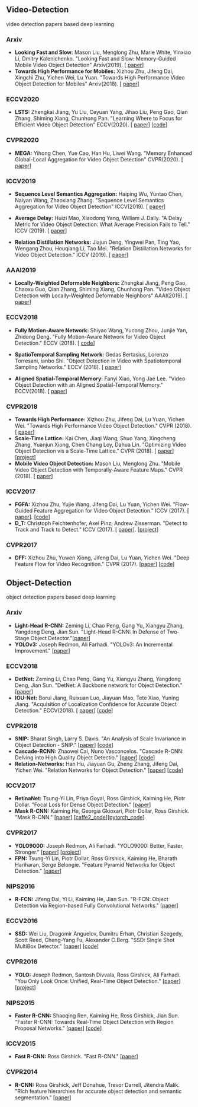 ## Video-Detection
video detection papers based deep learning


### Arxiv
* **Looking Fast and Slow:** Mason Liu, Menglong Zhu, Marie White, Yinxiao Li, Dmitry Kalenichenko.
  "Looking Fast and Slow: Memory-Guided Mobile Video Object Detection" Arxiv(2019). [
  [paper](https://arxiv.org/pdf/1903.10172v1.pdf)]
* **Towards High Performance for Mobiles:** Xizhou Zhu, Jifeng Dai, Xingchi Zhu, Yichen Wei, Lu Yuan.
  "Towards High Performance Video Object Detection for Mobiles" Arxiv(2018). [
  [paper](https://arxiv.org/pdf/1804.05830.pdf)]

 
  
### ECCV2020
* **LSTS:** Zhengkai Jiang, Yu Liu, Ceyuan Yang, Jihao Liu, Peng Gao, Qian Zhang, Shiming Xiang, Chunhong Pan.
  "Learning Where to Focus for Efficient Video Object Detection" ECCV(2020). [
  [paper](https://arxiv.org/pdf/1911.05253.pdf)] [[code](https://github.com/jiangzhengkai/LSTS)]

### CVPR2020
* **MEGA:** Yihong Chen, Yue Cao, Han Hu, Liwei Wang.
  "Memory Enhanced Global-Local Aggregation for Video Object Detection" CVPR(2020). [
  [paper](https://arxiv.org/pdf/2003.12063.pdf)]

### ICCV2019
* **Sequence Level Semantics Aggregation:** Haiping Wu, Yuntao Chen, Naiyan Wang, Zhaoxiang Zhang.
  "Sequence Level Semantics Aggregation for Video Object Detection" ICCV(2019). [
  [paper](https://arxiv.org/pdf/1907.06390v1.pdf)]

* **Average Delay:** Huizi Mao, Xiaodong Yang, William J. Dally.
  "A Delay Metric for Video Object Detection: What Average Precision Fails to Tell." ICCV (2019). [
  [paper](https://arxiv.org/pdf/1908.06368.pdf)]

* **Relation Distillation Networks:** Jiajun Deng, Yingwei Pan, Ting Yao, Wengang Zhou, Houqiang Li, Tao Mei.
  "Relation Distillation Networks for Video Object Detection." ICCV (2019). [
  [paper](https://arxiv.org/pdf/1908.09511.pdf)]

### AAAI2019
* **Locally-Weighted Deformable Neighbors:** Zhengkai Jiang, Peng Gao, Chaoxu Guo, Qian Zhang, Shiming Xiang, Chunhong Pan.
  "Video Object Detection with Locally-Weighted Deformable Neighbors" AAAI(2019). [
  [paper](https://aaai.org/ojs/index.php/AAAI/article/view/4871)]

### ECCV2018
* **Fully Motion-Aware Network:** Shiyao Wang, Yucong Zhou, Junjie Yan, Zhidong Deng.
  "Fully Motion-Aware Network for Video Object Detection." ECCV (2018). [
  [code](https://github.com/wangshy31/MANet_for_Video_Object_Detection.git)]
  
* **SpatioTemporal Sampling Network:** Gedas Bertasius, Lorenzo Torresani, ianbo Shi.
  "Object Detection in Video with Spatiotemporal Sampling Networks." ECCV (2018). [
  [paper](https://arxiv.org/pdf/1803.05549.pdf)]
  
* **Aligned Spatial-Temporal Memory:** Fanyi Xiao, Yong Jae Lee.
  "Video Object Detection with an Aligned Spatial-Temporal Memory." ECCV(2018). [
  [paper](https://arxiv.org/abs/1712.06317)]

### CVPR2018
* **Towards High Performance:** Xizhou Zhu, Jifeng Dai, Lu Yuan, Yichen Wei.
  "Towards High Performance Video Object Detection." CVPR (2018). [
  [paper](https://arxiv.org/abs/1711.11577)]
* **Scale-Time Lattice:** Kai Chen, Jiaqi Wang, Shuo Yang, Xingcheng Zhang, Yuanjun Xiong, Chen Chang Loy, Dahua Lin.
  "Optimizing Video Object Detection vis a Scale-Time Lattice." CVPR (2018). [
  [paper](http://mmlab.ie.cuhk.edu.hk/projects/ST-Lattice/ST-Lattice.pdf)] [[project](http://mmlab.ie.cuhk.edu.hk/projects/ST-Lattice/)]
* **Mobile Video Object Detection:** Mason Liu, Menglong Zhu.
  "Mobile Video Object Detection with Temporally-Aware Feature Maps." CVPR (2018). [
  [paper](http://openaccess.thecvf.com/content_cvpr_2018/papers/Liu_Mobile_Video_Object_CVPR_2018_paper.pdf)]
### ICCV2017
* **FGFA:** Xizhou Zhu, Yujie Wang, Jifeng Dai, Lu Yuan, Yichen Wei.
  "Flow-Guided Feature Aggregation for Video Object Detection." ICCV (2017). [
  [paper](https://arxiv.org/abs/1703.10025)]. [[code](https://github.com/msracver/Flow-Guided-Feature-Aggregation)]
* **D_T:** Christoph Feichtenhofer, Axel Pinz, Andrew Zisserman.
  "Detect to Track and Track to Detect." ICCV (2017). [
  [paper](http://www.robots.ox.ac.uk/~vgg/publications/2017/Feichtenhofer17/feichtenhofer17.pdf)]. [[project](http://www.robots.ox.ac.uk/~vgg/research/detect-track/)]
### CVPR2017
* **DFF:** Xizhou Zhu, Yuwen Xiong, Jifeng Dai, Lu Yuan, Yichen Wei.
  "Deep Feature Flow for Video Recognition." CVPR (2017). [[paper](https://arxiv.org/abs/1611.07715)] [[code](https://github.com/msracver/Deep-Feature-Flow)]


## Object-Detection
object detection papers based deep learning
### Arxiv
* **Light-Head R-CNN:** Zeming Li, Chao Peng, Gang Yu, Xiangyu Zhang, Yangdong Deng, Jian Sun.
  "Light-Head R-CNN: In Defense of Two-Stage Object Detector."[[paper](https://arxiv.org/abs/1711.07264)]
* **YOLOv3:** Joseph Redmon, Ali Farhadi.
  "YOLOv3: An Incremental Improvement." [[paper](https://pjreddie.com/media/files/papers/YOLOv3.pdf)]
  
### ECCV2018
* **DetNet:** Zeming Li, Chao Peng, Gang Yu, Xiangyu Zhang, Yangdong Deng, Jian Sun.
  "DetNet: A Backbone network for Object Detection." [[paper](https://arxiv.org/pdf/1804.06215.pdf)]
* **IOU-Net:** Borui Jiang, Ruixuan Luo, Jiayuan Mao, Tete Xiao, Yuning Jiang.
  "Acquisition of Localization Confidence for Accurate Object Detection." ECCV(2018). [
  [paper](https://arxiv.org/pdf/1807.11590.pdf)] [[code](https://github.com/vacancy/PreciseRoIPooling)]
  
### CVPR2018
* **SNIP:** Bharat Singh, Larry S. Davis.
  "An Analysis of Scale Invariance in Object Detection - SNIP." [[paper](https://arxiv.org/pdf/1711.08189.pdf)] [[code](https://github.com/bharatsingh430/snip)]
 * **Cascade-RCNN:** Zhaowei Cai, Nuno Vasconcelos.
   "Cascade R-CNN: Delving into High Quality Object Detectio." [[paper](https://arxiv.org/pdf/1712.00726.pdf)] [[code](https://github.com/zhaoweicai/cascade-rcnn)]
 * **Relation-Networks:** Han Hu, Jiayuan Gu, Zheng Zhang, Jifeng Dai, Yichen Wei.
   "Relation Networks for Object Detection." [[paper](https://arxiv.org/pdf/1711.11575.pdf)] [[code](https://github.com/msracver/Relation-Networks-for-Object-Detection)]

### ICCV2017
* **RetinaNet:** Tsung-Yi Lin, Priya Goyal, Ross Girshick, Kaiming He, Piotr Dollar.
  "Focal Loss for Dense Object Detection." [[paper](https://arxiv.org/abs/1708.02002)]
* **Mask R-CNN:** Kaiming He, Georgia Gkioxari, Piotr Dollar, Ross Girshick.
  "Mask R-CNN." [[paper](https://arxiv.org/abs/1703.06870)] [[caffe2_code](https://github.com/facebookresearch/Detectron)][[pytorch_code](https://github.com/facebookresearch/maskrcnn-benchmark)]

### CVPR2017
* **YOLO9000:** Joseph Redmon, Ali Farhadi.
  "YOLO9000: Better, Faster, Stronger." [[paper](https://arxiv.org/abs/1612.08242)] [[project](https://pjreddie.com/publications/)]
* **FPN:** Tsung-Yi Lin, Piotr Dollar, Ross Girshick, Kaiming He, Bharath Hariharan, Serge Belongie.
  "Feature Pyramid Networks for Object Detection." [[paper](https://arxiv.org/abs/1612.03144)]

### NIPS2016
* **R-FCN:** Jifeng Dai, Yi Li, Kaiming He, Jian Sun.
  "R-FCN: Object Detection via Region-based Fully Convolutional Networks." [[paper](https://arxiv.org/abs/1605.06409)]

### ECCV2016
* **SSD:** Wei Liu, Dragomir Anguelov, Dumitru Erhan, Christian Szegedy, Scott Reed, Cheng-Yang Fu, Alexander C.Berg.
  "SSD: Single Shot MultiBox Detector." [[paper](https://arxiv.org/abs/1512.02325)] [[code](https://github.com/weiliu89/caffe/tree/ssd)]

### CVPR2016
* **YOLO:** Joseph Redmon, Santosh Divvala, Ross Girshick, Ali Farhadi.
  "You Only Look Once: Unified, Real-Time Object Detection." [[paper](https://arxiv.org/abs/1506.02640)] [[project](https://pjreddie.com/publications/)]

### NIPS2015
* **Faster R-CNN:** Shaoqing Ren, Kaiming He, Ross Girshick, Jian Sun.
  "Faster R-CNN: Towards Real-Time Object Detection with Region Proposal Networks." [[paper](https://arxiv.org/abs/1506.01497)] [[code](https://github.com/rbgirshick/py-faster-rcnn)]

### ICCV2015
* **Fast R-CNN:** Ross Girshick.
  "Fast R-CNN." [[paper](https://arxiv.org/abs/1504.08083)]

### CVPR2014
* **R-CNN:** Ross Girshick, Jeff Donahue, Trevor Darrell, Jitendra Malik.
  "Rich feature hierarchies for accurate object detection and semantic segmentation." [[paper](https://arxiv.org/abs/1311.2524)]
